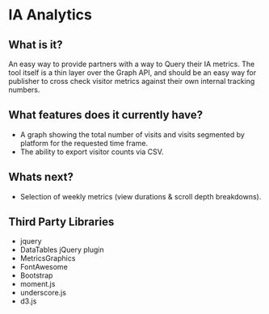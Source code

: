 # IA Analytics

## What is it?

An easy way to provide partners with a way to Query their IA metrics. The tool itself
is a thin layer over the Graph API, and should be an easy way for publisher to cross
check visitor metrics against their own internal tracking numbers.

## What features does it currently have?

* A graph showing the total number of visits and visits segmented by platform
for the requested time frame.
* The ability to export visitor counts via CSV.

## Whats next?

* Selection of weekly metrics (view durations & scroll depth breakdowns).

## Third Party Libraries

* jquery
* DataTables jQuery plugin
* MetricsGraphics
* FontAwesome
* Bootstrap
* moment.js
* underscore.js
* d3.js

